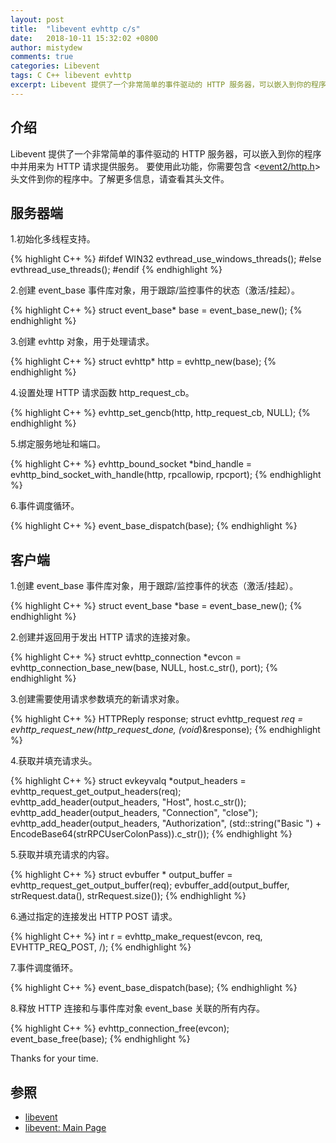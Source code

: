 ```yaml
---
layout: post
title:  "libevent evhttp c/s"
date:   2018-10-11 15:32:02 +0800
author: mistydew
comments: true
categories: Libevent
tags: C C++ libevent evhttp
excerpt: Libevent 提供了一个非常简单的事件驱动的 HTTP 服务器，可以嵌入到你的程序中并用来为 HTTP 请求提供服务。
---
```

## 介绍

Libevent 提供了一个非常简单的事件驱动的 HTTP 服务器，可以嵌入到你的程序中并用来为 HTTP 请求提供服务。
要使用此功能，你需要包含 <[event2/http.h](http://www.wangafu.net/~nickm/libevent-2.1/doxygen/html/http_8h.html)> 头文件到你的程序中。了解更多信息，请查看其头文件。

## 服务器端

1.初始化多线程支持。

{% highlight C++ %}
#ifdef WIN32
    evthread_use_windows_threads();
#else
    evthread_use_threads();
#endif
{% endhighlight %}

2.创建 event_base 事件库对象，用于跟踪/监控事件的状态（激活/挂起）。

{% highlight C++ %}
    struct event_base* base = event_base_new();
{% endhighlight %}

3.创建 evhttp 对象，用于处理请求。

{% highlight C++ %}
    struct evhttp* http = evhttp_new(base);
{% endhighlight %}

4.设置处理 HTTP 请求函数 http_request_cb。

{% highlight C++ %}
    evhttp_set_gencb(http, http_request_cb, NULL);
{% endhighlight %}

5.绑定服务地址和端口。

{% highlight C++ %}
    evhttp_bound_socket *bind_handle = evhttp_bind_socket_with_handle(http, rpcallowip, rpcport);
{% endhighlight %}

6.事件调度循环。

{% highlight C++ %}
    event_base_dispatch(base);
{% endhighlight %}

## 客户端

1.创建 event_base 事件库对象，用于跟踪/监控事件的状态（激活/挂起）。

{% highlight C++ %}
    struct event_base *base = event_base_new();
{% endhighlight %}

2.创建并返回用于发出 HTTP 请求的连接对象。

{% highlight C++ %}
    struct evhttp_connection *evcon = evhttp_connection_base_new(base, NULL, host.c_str(), port);
{% endhighlight %}

3.创建需要使用请求参数填充的新请求对象。

{% highlight C++ %}
    HTTPReply response;
    struct evhttp_request *req = evhttp_request_new(http_request_done, (void*)&response);
{% endhighlight %}

4.获取并填充请求头。

{% highlight C++ %}
    struct evkeyvalq *output_headers = evhttp_request_get_output_headers(req);
    evhttp_add_header(output_headers, "Host", host.c_str());
    evhttp_add_header(output_headers, "Connection", "close");
    evhttp_add_header(output_headers, "Authorization", (std::string("Basic ") + EncodeBase64(strRPCUserColonPass)).c_str());
{% endhighlight %}

5.获取并填充请求的内容。

{% highlight C++ %}
    struct evbuffer * output_buffer = evhttp_request_get_output_buffer(req);
    evbuffer_add(output_buffer, strRequest.data(), strRequest.size());
{% endhighlight %}

6.通过指定的连接发出 HTTP POST 请求。

{% highlight C++ %}
    int r = evhttp_make_request(evcon, req, EVHTTP_REQ_POST, /);
{% endhighlight %}

7.事件调度循环。

{% highlight C++ %}
    event_base_dispatch(base);
{% endhighlight %}

8.释放 HTTP 连接和与事件库对象 event_base 关联的所有内存。

{% highlight C++ %}
    evhttp_connection_free(evcon);
    event_base_free(base);
{% endhighlight %}

Thanks for your time.

## 参照

* [libevent](http://libevent.org)
* [libevent: Main Page](http://www.wangafu.net/~nickm/libevent-2.1/doxygen/html/)

